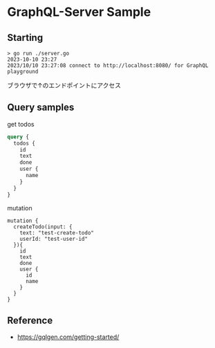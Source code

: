 # GraphQL-Server Sample

## Starting

```shell
> go run ./server.go                                                                                                                                                                                                                                                                              2023-10-10 23:27
2023/10/10 23:27:08 connect to http://localhost:8080/ for GraphQL playground
```

ブラウザで↑のエンドポイントにアクセス

## Query samples

get todos

```graphql
query {
  todos {
    id
    text
    done
    user {
      name
    }
  }
}
```

mutation

```shelll
mutation {
  createTodo(input: {
    text: "test-create-todo"
    userId: "test-user-id"
  }){
    id
    text
    done
    user {
      id
      name
    }
  }
}
```

## Reference
- https://gqlgen.com/getting-started/

